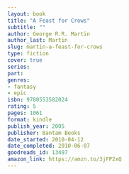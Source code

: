 ```yaml
---
layout: book
title: "A Feast for Crows"
subtitle: ""
author: George R.R. Martin
author_last: Martin
slug: martin-a-feast-for-crows
type: fiction
cover: true
series: 
part: 
genres:
- fantasy
- epic
isbn: 9780553582024
rating: 5
pages: 1061
format: kindle
publish_year: 2005
publisher: Bantam Books
date_started: 2010-04-12
date_completed: 2010-06-07
goodreads_id: 13497
amazon_link: https://amzn.to/3jFP2xQ
---
```

